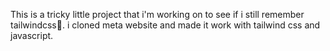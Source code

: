This is a tricky little project that i'm working on to see if i still remember tailwindcss🌚.
i cloned meta website and made it work with tailwind css and javascript.